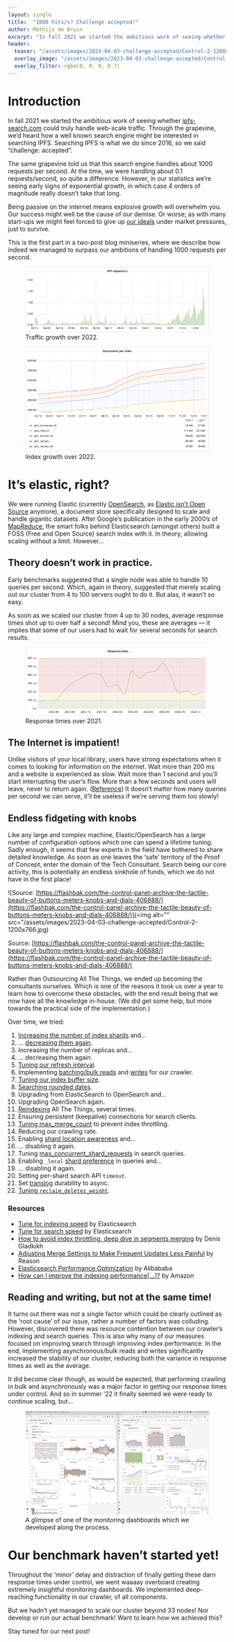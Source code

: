 ```yaml
---
layout: single
title:  "1000 hits/s? Challenge accepted!"
author: Mathijs de Bruin
excerpt: "In fall 2021 we started the ambitious work of seeing whether [ipfs-search.com](http://ipfs-search.com) could truly handle web-scale traffic. Through the grapevine, we’d heard how a well known search engine might be interested in searching IPFS. Searching IPFS is what we do since 2016, so we said “challenge: accepted”."
header:
  teaser: "/assets/images/2023-04-03-challenge-accepted/Control-2-1200x766.jpg"
  overlay_image: "/assets/images/2023-04-03-challenge-accepted/Control-2-1200x766.jpg"
  overlay_filter: rgba(0, 0, 0, 0.7)
---
```


# Introduction

In fall 2021 we started the ambitious work of seeing whether [ipfs-search.com](http://ipfs-search.com) could truly handle web-scale traffic. Through the grapevine, we’d heard how a well known search engine might be interested in searching IPFS. Searching IPFS is what we do since 2016, so we said “challenge: accepted”.

The same grapevine told us that this search engine handles about 1000 requests per second. At the time, we were handling about 0.1 requests/second, so quite a difference. However, in our statistics we’re seeing early signs of exponential growth, in which case 4 orders of magnitude really doesn’t take that long.

Being passive on the internet means explosive growth will overwhelm you. Our success might well be the cause of our demise. Or worse; as with many start-ups we might feel forced to give up [our ideals](https://blog.ipfs-search.com/breaking-the-silent-consent/) under market pressures, just to survive.

This is the first part in a two-post blog miniseries, where we describe how indeed we managed to surpass our ambitions of handling 1000 requests per second.

<figure>
  <img alt="Traffic growth over 2022." src="/assets/images/2023-04-03-challenge-accepted/api_requests.png">
  <figcaption>Traffic growth over 2022.</figcaption>
</figure>

<figure>
  <img alt="Index growth over 2022." src="/assets/images/2023-04-03-challenge-accepted/documents_per_index.png">
  <figcaption>Index growth over 2022.</figcaption>
</figure>

# It’s elastic, right?

We were running Elastic (currently [OpenSearch](https://www.theregister.com/2021/04/13/aws_renames_elasticsearch_fork_opensearch/), as [Elastic isn’t Open Source](https://blog.opensource.org/the-sspl-is-not-an-open-source-license/) anymore), a document store specifically designed to scale and handle gigantic datasets. After Google’s publication in the early 2000’s of [MapReduce](https://en.wikipedia.org/wiki/MapReduce), the smart folks behind Elasticsearch (amongst others) built a FOSS (Free and Open Source) search index with it. In theory, allowing scaling without a limit. However…

## Theory doesn’t work in practice.

Early benchmarks suggested that a single node was able to handle 10 queries per second. Which, again in theory, suggested that merely scaling out our cluster from 4 to 100 servers ought to do it. But alas, it wasn’t so easy.

As soon as we scaled our cluster from 4 up to 30 nodes, average response times shot up to over half a second! Mind you, these are averages — it implies that some of our users had to wait for several seconds for search results.

<figure>
  <img alt="Response times over 2021." src="/assets/images/2023-04-03-challenge-accepted/response_time.png">
  <figcaption>Response times over 2021.</figcaption>
</figure>

## The Internet is impatient!

Unlike visitors of your local library, users have strong expectations when it comes to looking for information on the internet. Wait more than 200 ms and a website is experienced as slow. Wait more than 1 second and you’ll start interrupting the user’s flow.  More than a few seconds and users will leave, never to return again. ([Reference](https://ux.stackexchange.com/questions/100316/loading-time-and-user-expectations)) It doesn’t matter how many queries per second we can serve, it’ll be useless if we’re serving them too slowly!

## Endless fidgeting with knobs

Like any large and complex machine, Elastic/OpenSearch has a large number of configuration options which one can spend a lifetime tuning. Sadly enough, it seems that few experts in the field have bothered to share detailed knowledge. As soon as one leaves the ‘safe’ territory of the Proof of Concept, enter the domain of the Tech Consultant. Search being our core activity, this is potentially an endless sinkhole of funds, which we do not have in the first place!

![Source: [https://flashbak.com/the-control-panel-archive-the-tactile-beauty-of-buttons-meters-knobs-and-dials-406888/](https://flashbak.com/the-control-panel-archive-the-tactile-beauty-of-buttons-meters-knobs-and-dials-406888/)](<img alt="" src="/assets/images/2023-04-03-challenge-accepted/Control-2-1200x766.jpg)

Source: [https://flashbak.com/the-control-panel-archive-the-tactile-beauty-of-buttons-meters-knobs-and-dials-406888/](https://flashbak.com/the-control-panel-archive-the-tactile-beauty-of-buttons-meters-knobs-and-dials-406888/)

Rather than Outsourcing All The Things, we ended up becoming the consultants ourselves. Which is one of the reasons it took us over a year to learn how to overcome these obstacles, with the end result being that we now have all the knowledge in-house. (We did get some help, but more towards the practical side of the implementation.)

Over time, we tried:

1. [Increasing the number of index shards](https://github.com/ipfs-search/ipfs-search-deployment/blob/main/docs/architecture/sharding.pdf) and…
2. … [decreasing them again](https://github.com/ipfs-search/ipfs-search-deployment/blob/main/docs/architecture/sharding%20reconsiderations%206-2-23.pdf).
3. Increasing the number of replicas and…
4. … decreasing them again.
5. [Tuning our refresh interval](https://www.elastic.co/guide/en/elasticsearch/reference/current/tune-for-indexing-speed.html#_unset_or_increase_the_refresh_interval). 
6. Implementing [batching/bulk reads](https://github.com/ipfs-search/ipfs-search/pull/217) and [writes](https://github.com/ipfs-search/ipfs-search/pull/201) for our crawler.
7. [Tuning our index buffer size](https://www.elastic.co/guide/en/elasticsearch/reference/current/tune-for-indexing-speed.html#_indexing_buffer_size).
8. [Searching rounded dates](https://www.elastic.co/guide/en/elasticsearch/reference/current/tune-for-search-speed.html#_search_rounded_dates).
9. Upgrading from ElasticSearch to OpenSearch and…
10. Upgrading OpenSearch again.
11. [Reindexing](https://www.elastic.co/guide/en/elasticsearch/reference/current/docs-reindex.html) All The Things, several times.
12. Ensuring persistent (keepalive) connections for search clients.
13. [Tuning max_merge_count](https://www.outcoldman.com/en/archive/2017/07/13/elasticsearch-explaining-merge-settings/) to prevent index throttling.
14. Reducing our crawling rate.
15. Enabling [shard location awareness](https://www.elastic.co/guide/en/elasticsearch/reference/current/modules-cluster.html#shard-allocation-awareness) and…
16. … disabling it again.
17. Tuning [max_concurrent_shard_requests](https://www.elastic.co/guide/en/elasticsearch/reference/7.17/search-shard-routing.html#search-concurrency-and-parallelism) in search queries.
18. Enabling `_local` [shard preference](https://www.elastic.co/guide/en/elasticsearch/reference/7.17/search-shard-routing.html#shard-and-node-preference) in queries and…
19. … disabling it again.
20. Setting per-shard search API `timeout`.
21. Set [translog](https://www.elastic.co/guide/en/elasticsearch/reference/current/index-modules-translog.html) durability to async.
22. [Tuning `reclaim_deletes_weight`](https://www.exratione.com/2018/03/elasticsearch-adjusting-merge-settings-to-make-frequent-updates-less-painful/).

### Resources

- [Tune for indexing speed](https://www.elastic.co/guide/en/elasticsearch/reference/current/tune-for-indexing-speed.html#tune-for-indexing-speed) by Elasticsearch
- [Tune for search speed](https://www.elastic.co/guide/en/elasticsearch/reference/current/tune-for-search-speed.html) by Elasticsearch
- [How to avoid index throttling, deep dive in segments merging](https://www.outcoldman.com/en/archive/2017/07/13/elasticsearch-explaining-merge-settings/) by Denis Gladkikh
- [Adjusting Merge Settings to Make Frequent Updates Less Painful](https://www.exratione.com/2018/03/elasticsearch-adjusting-merge-settings-to-make-frequent-updates-less-painful/) by Reason
- [Elasticsearch Performance Optimization](https://www.alibabacloud.com/blog/alibaba-cloud-elasticsearch-performance-optimization_597092) by Alibababa
- [How can I improve the indexing performance[…]?](https://repost.aws/knowledge-center/opensearch-indexing-performance) by Amazon

## Reading and writing, but not at the same time!

It turns out there was not a single factor which could be clearly outlined as the ‘root cause’ of our issue, rather a number of factors was colluding. However, discovered there was resource contention between our crawler’s indexing and search queries. This is also why many of our measures focused on improving search through improving index performance. In the end, implementing asynchronous/bulk reads and writes significantly increased the stability of our cluster, reducing both the variance in response times as well as the average.

It did become clear though, as would be expected, that performing crawling in bulk and asynchronously was a major factor in getting our response times under control. And so in summer ‘22 it finally seemed we were ready to continue scaling, but…

<figure>
  <img alt="A glimpse of one of the monitoring dashboards which we developed along the process." src="/assets/images/2023-04-03-challenge-accepted/all_the_stats.png">
  <figcaption>A glimpse of one of the monitoring dashboards which we developed along the process.</figcaption>
</figure>

# Our benchmark haven’t started yet!

Throughout the ‘minor’ delay and distraction of finally getting these darn response times under control, we went waaaay overboard creating extremely insightful monitoring dashboards. We implemented deep-reaching functionality in our crawler, of all components. 

But we hadn’t yet managed to scale our cluster beyond 33 nodes! Nor develop or run our actual benchmark! Want to learn how we achieved this?

Stay tuned for our next post!
